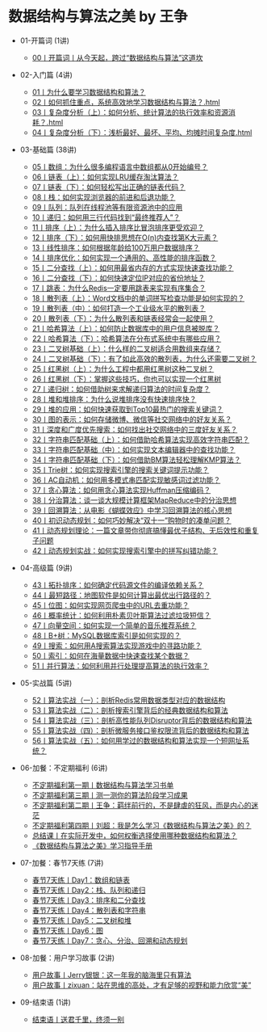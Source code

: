 # 数据结构与算法之美 by 王争

* 01-开篇词 (1讲)
  * [00丨开篇词丨从今天起，跨过“数据结构与算法”这道坎](./pages/01/00.html)

* 02-入门篇 (4讲)
  * [01丨为什么要学习数据结构和算法？](./pages/02/01.html)
  * [02丨如何抓住重点，系统高效地学习数据结构与算法？.html](./pages/02/02.html)
  * [03丨复杂度分析（上）：如何分析、统计算法的执行效率和资源消耗？.html](./pages/02/03.html)
  * [04丨复杂度分析（下）：浅析最好、最坏、平均、均摊时间复杂度.html](./pages/02/04.html)

* 03-基础篇 (38讲)
  * [05丨数组：为什么很多编程语言中数组都从0开始编号？](./pages/03/05.html)
  * [06丨链表（上）：如何实现LRU缓存淘汰算法？](./pages/03/06.html)
  * [07丨链表（下）：如何轻松写出正确的链表代码？](./pages/03/07.html)
  * [08丨栈：如何实现浏览器的前进和后退功能？](./pages/03/08.html)
  * [09丨队列：队列在线程池等有限资源池中的应用](./pages/03/09.html)
  * [10丨递归：如何用三行代码找到“最终推荐人”？](./pages/03/10.html)
  * [11丨排序（上）：为什么插入排序比冒泡排序更受欢迎？](./pages/03/11.html)
  * [12丨排序（下）：如何用快排思想在O(n)内查找第K大元素？](./pages/03/12.html)
  * [13丨线性排序：如何根据年龄给100万用户数据排序？](./pages/03/13.html)
  * [14丨排序优化：如何实现一个通用的、高性能的排序函数？](./pages/03/14.html)
  * [15丨二分查找（上）：如何用最省内存的方式实现快速查找功能？](./pages/03/15.html)
  * [16丨二分查找（下）：如何快速定位IP对应的省份地址？](./pages/03/16.html)
  * [17丨跳表：为什么Redis一定要用跳表来实现有序集合？](./pages/03/17.html)
  * [18丨散列表（上）：Word文档中的单词拼写检查功能是如何实现的？](./pages/03/18.html)
  * [19丨散列表（中）：如何打造一个工业级水平的散列表？](./pages/03/19.html)
  * [20丨散列表（下）：为什么散列表和链表经常会一起使用？](./pages/03/20.html)
  * [21丨哈希算法（上）：如何防止数据库中的用户信息被脱库？](./pages/03/21.html)
  * [22丨哈希算法（下）：哈希算法在分布式系统中有哪些应用？](./pages/03/22.html)
  * [23丨二叉树基础（上）：什么样的二叉树适合用数组来存储？](./pages/03/23.html)
  * [24丨二叉树基础（下）：有了如此高效的散列表，为什么还需要二叉树？](./pages/03/24.html)
  * [25丨红黑树（上）：为什么工程中都用红黑树这种二叉树？](./pages/03/25.html)
  * [26丨红黑树（下）：掌握这些技巧，你也可以实现一个红黑树](./pages/03/26.html)
  * [27丨递归树：如何借助树来求解递归算法的时间复杂度？](./pages/03/27.html)
  * [28丨堆和堆排序：为什么说堆排序没有快速排序快？](./pages/03/28.html)
  * [29丨堆的应用：如何快速获取到Top10最热门的搜索关键词？](./pages/03/29.html)
  * [30丨图的表示：如何存储微博、微信等社交网络中的好友关系？](./pages/03/30.html)
  * [31丨深度和广度优先搜索：如何找出社交网络中的三度好友关系？](./pages/03/31.html)
  * [32丨字符串匹配基础（上）：如何借助哈希算法实现高效字符串匹配？](./pages/03/32.html)
  * [33丨字符串匹配基础（中）：如何实现文本编辑器中的查找功能？](./pages/03/33.html)
  * [34丨字符串匹配基础（下）：如何借助BM算法轻松理解KMP算法？](./pages/03/34.html)
  * [35丨Trie树：如何实现搜索引擎的搜索关键词提示功能？](./pages/03/35.html)
  * [36丨AC自动机：如何用多模式串匹配实现敏感词过滤功能？](./pages/03/36.html)
  * [37丨贪心算法：如何用贪心算法实现Huffman压缩编码？](./pages/03/37.html)
  * [38丨分治算法：谈一谈大规模计算框架MapReduce中的分治思想](./pages/03/38.html)
  * [39丨回溯算法：从电影《蝴蝶效应》中学习回溯算法的核心思想](./pages/03/39.html)
  * [40丨初识动态规划：如何巧妙解决“双十一”购物时的凑单问题？](./pages/03/40.html)
  * [41丨动态规划理论：一篇文章带你彻底搞懂最优子结构、无后效性和重复子问题](./pages/03/41.html)
  * [42丨动态规划实战：如何实现搜索引擎中的拼写纠错功能？](./pages/03/42.html)

* 04-高级篇 (9讲)
  * [43丨拓扑排序：如何确定代码源文件的编译依赖关系？](./pages/04/43.html)
  * [44丨最短路径：地图软件是如何计算出最优出行路径的？](./pages/04/44.html)
  * [45丨位图：如何实现网页爬虫中的URL去重功能？](./pages/04/45.html)
  * [46丨概率统计：如何利用朴素贝叶斯算法过滤垃圾短信？](./pages/04/46.html)
  * [47丨向量空间：如何实现一个简单的音乐推荐系统？](./pages/04/47.html)
  * [48丨B+树：MySQL数据库索引是如何实现的？](./pages/04/48.html)
  * [49丨搜索：如何用A搜索算法实现游戏中的寻路功能？](./pages/04/49.html)
  * [50丨索引：如何在海量数据中快速查找某个数据？](./pages/04/50.html)
  * [51丨并行算法：如何利用并行处理提高算法的执行效率？](./pages/04/51.html)
* 05-实战篇 (5讲)
  * [52丨算法实战（一）：剖析Redis常用数据类型对应的数据结构](./pages/05/52.html)
  * [53丨算法实战（二）：剖析搜索引擎背后的经典数据结构和算法](./pages/05/53.html)
  * [54丨算法实战（三）：剖析高性能队列Disruptor背后的数据结构和算法](./pages/05/54.html)
  * [55丨算法实战（四）：剖析微服务接口鉴权限流背后的数据结构和算法](./pages/05/55.html)
  * [56丨算法实战（五）：如何用学过的数据结构和算法实现一个短网址系统？](./pages/05/56.html)
* 06-加餐：不定期福利 (6讲)
  * [不定期福利第一期丨数据结构与算法学习书单](./pages/06/01.html)
  * [不定期福利第三期丨测一测你的算法阶段学习成果](./pages/06/02.html)
  * [不定期福利第二期丨王争：羁绊前行的，不是肆虐的狂风，而是内心的迷茫](./pages/06/03.html)
  * [不定期福利第四期丨刘超：我是怎么学习《数据结构与算法之美》的？](./pages/06/04.html)
  * [总结课丨在实际开发中，如何权衡选择使用哪种数据结构和算法？](./pages/06/05.html)
  * [《数据结构与算法之美》学习指导手册](./pages/06/06.html)
* 07-加餐：春节7天练 (7讲)
  * [春节7天练丨Day1：数组和链表](./pages/07/01.html)
  * [春节7天练丨Day2：栈、队列和递归](./pages/07/02.html)
  * [春节7天练丨Day3：排序和二分查找](./pages/07/03.html)
  * [春节7天练丨Day4：散列表和字符串](./pages/07/04.html)
  * [春节7天练丨Day5：二叉树和堆](./pages/07/05.html)
  * [春节7天练丨Day6：图](./pages/07/06.html)
  * [春节7天练丨Day7：贪心、分治、回溯和动态规划](./pages/07/07.html)
* 08-加餐：用户学习故事 (2讲)
  * [用户故事丨Jerry银银：这一年我的脑海里只有算法](./pages/08/01.html)
  * [用户故事丨zixuan：站在思维的高处，才有足够的视野和能力欣赏“美”](./pages/08/02.html)
* 09-结束语 (1讲)
  * [结束语丨送君千里，终须一别](./pages/09/01.html)
